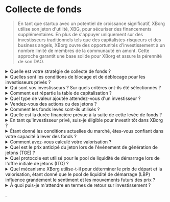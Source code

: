 # Collecte de fonds

> En tant que startup avec un potentiel de croissance significatif, XBorg utilise son jeton d'utilité, XBG, pour sécuriser des financements supplémentaires. En plus de s'appuyer uniquement sur des investisseurs traditionnels tels que des capitalistes-risqueurs et des business angels, XBorg ouvre des opportunités d'investissement à un nombre limité de membres de la communauté en amont. Cette approche garantit une base solide pour XBorg et assure la pérennité de son DAO.

<details>

<summary>Quelle est votre stratégie de collecte de fonds ?</summary>

Notre objectif en matière de levée de capitaux est de faciliter la croissance et de couvrir les dépenses mensuelles de l'équipe. Nous veillons à ne pas lever trop de fonds et privilégions la valeur plutôt que la quantité de capitaux. À l'heure actuelle, XBorg dispose d'une position financière solide, avec une autonomie de trésorerie de 20 mois, et il n'y a donc pas de besoin urgent de lever des fonds supplémentaires.

#### Tour stratégique

* Date : été 2022
* Montant levé : 1 million de dollars
* Valorisation : 25 millions de dollars

#### Tour d'amorçage

* Date : avril-septembre 2023
* Montant : 5 millions de dollars
* Valorisation : 45-55 millions de dollars

Alors que nous nous préparons à lancer notre jeton, notre plan actuel ne prévoit pas de lever des fonds supplémentaires. Cependant, nous restons ouverts à l'ajustement de notre stratégie en fonction de la traction que nous observons avec le protocole et des besoins potentiels en termes de recrutement supplémentaire. En fin de compte, nous déciderons en fonction de ce qui est le mieux pour la croissance à long terme et le succès de XBorg.

</details>

<details>

<summary>Quelles sont les conditions de blocage et de déblocage pour les investisseurs privés ?</summary>

Les investisseurs privés auront 10 % de leurs jetons débloqués lors de l'événement de génération de jetons (TGE), suivis d'une période de blocage de 3 mois. Après la période de blocage, les jetons restants seront acquis progressivement sur une période de 18 mois.

Il est important de rappeler que notre approche peut être modifiée en fonction des exigences spécifiques des plateformes d'échange avec lesquelles nous collaborons. Il n'est pas rare que les plateformes de premier plan aient leur mot à dire sur l'économie des jetons et le calendrier de blocage/déblocage d'un jeton donné, et nous pourrions être amenés à ajuster notre stratégie pour répondre à leurs normes.

</details>

<details>

<summary>Qui sont vos investisseurs ? Sur quels critères ont-ils été sélectionnés ?</summary>

Nous avons été méticuleux dans la sélection de nos investisseurs pour le tour de financement initial, en privilégiant ceux qui apportent plus que du capital financier, mais ajoutent également de la valeur à XBorg de différentes manières significatives. Nos investisseurs proviennent de divers horizons, notamment :

* Aave et Lens Protocol : Les professionnels de ces entreprises apportent une expertise approfondie en matière de technologie blockchain et de cryptomonnaie.
* Yield Guild Games : Expérience dans les économies virtuelles et les jeux basés sur la blockchain.
* ESL/Face it, Faze, G2 : Ils représentent certains des plus grands noms de l'industrie de l'esport, offrant des informations et des réseaux dans le domaine du jeu compétitif.
* Ethereum France, Consensys : Ces contributeurs possèdent une connaissance approfondie d'Ethereum et du développement blockchain.
* French Esports : Apporte une solide compréhension du paysage de l'esport en France.
* Savvy Games : Experts en développement et stratégie de jeux.

</details>

<details>

<summary>Comment est répartie la table de capitalisation ?</summary>

Pour le tour stratégique, nous avons mis en place un plafond de 50 000 dollars par ticket d'investissement afin d'assurer une répartition équitable sur la table de capitalisation.

</details>

<details>

<summary>Quel type de valeur ajoutée attendez-vous d'un investisseur ?</summary>

Un investisseur peut apporter une valeur significative à XBorg en fournissant des conseils stratégiques, un mentorat et un soutien financier au-delà de l'investissement initial. Les investisseurs peuvent offrir des informations sur le paysage concurrentiel, les tendances de l'industrie et les opportunités de croissance potentielles qui peuvent ne pas être immédiatement apparentes pour l'équipe XBorg. Ils peuvent également fournir un accès à leurs réseaux et ressources, y compris des introductions à des partenaires potentiels, des conseillers et des clients. Cela peut aider XBorg à développer sa base d'utilisateurs, à établir des partenariats et à étendre sa portée sur le marché.

Au-delà du soutien financier, les investisseurs peuvent également apporter une crédibilité et une validation à XBorg, ce qui peut être essentiel dans une industrie concurrentielle et en constante évolution. Cela peut aider XBorg à se démarquer de ses pairs, à attirer des investissements supplémentaires et à construire une solide réputation de marque.

Dans l'ensemble, les investisseurs peuvent offrir une richesse de connaissances, d'expertise et de ressources pour aider XBorg à réussir à long terme. Ils peuvent apporter une valeur au-delà du capital et aider XBorg à relever les défis d'une industrie dynamique et en constante évolution.

</details>

<details>

<summary>Vendez-vous des actions ou des jetons ?</summary>

À ce jour, XBorg n'a vendu que des jetons sans offrir de vente d'actions. Actuellement, les seuls actionnaires de l'entreprise sont SwissBorg et le fondateur de XBorg. Cette approche a été délibérément choisie pour garantir une concentration optimale sur l'accumulation de valeur pour l'entreprise sans diluer l'attention ou les ressources en distribuant des actions.

</details>

<details>

<summary>Comment les fonds levés sont-ils utilisés ?</summary>

Nous levons un tour d'amorçage de 5 millions de dollars. Les fonds levés seront répartis comme suit et dépensés sur trois ans.

* Développement technique : 60 % (3 000 000 $) des fonds seront alloués au développement technique et aux coûts d'infrastructure. Cela représente le coût de 10 ingénieurs à temps plein pendant trois ans, avec un salaire moyen du marché de 7 000 $ par mois.
* Marketing : 20 % (1 000 000 $) des fonds seront alloués aux dépenses de marketing, aux campagnes d'influenceurs, aux relations publiques, aux opportunités de parrainage et aux événements.
* Liquidité et inscription sur les plateformes d'échange : 10 % (500 000 $) des fonds seront alloués aux paiements d'inscription sur les plateformes d'échange et à la fourniture de liquidité.
* Frais de fonctionnement : 10 % (500 000 $) des fonds seront alloués aux frais de location de bureaux, aux frais juridiques et aux abonnements logiciels.
* La trésorerie actuelle couvre les coûts RH non techniques.

</details>

<details>

<summary>Quelle est la durée financière prévue à la suite de cette levée de fonds ?</summary>

Les fonds levés lors de ce tour devraient fournir à XBorg une durée financière d'environ trois ans. Cela signifie que nous prévoyons que les ressources obtenues soutiendront nos opérations et nos stratégies de croissance pendant cette période.

</details>

<details>

<summary>En tant qu'investisseur privé, suis-je éligible pour investir tôt dans XBorg ?</summary>

XBorg propose des opportunités d'investissement anticipé principalement aux investisseurs stratégiques ayant une expérience approfondie dans les jeux, l'esport et/ou l'industrie du divertissement. En dehors de la collecte de fonds communautaire, si vous ne répondez pas à ces critères, il se peut que l'investissement anticipé ne soit pas possible. Cependant, une fois que nous atteindrons la phase de levée de fonds publique, elle sera ouverte à tous les investisseurs intéressés, quel que soit leur parcours ou leur expertise.

</details>

<details>

<summary>Étant donné les conditions actuelles du marché, êtes-vous confiant dans votre capacité à lever des fonds ?</summary>

À ce jour, XBorg a suscité un intérêt significatif de la part des capitalistes-risqueurs et des business angels, ce qui a permis de réunir environ 1,5 million de dollars de financement potentiel pour le tour d'amorçage. Notre équipe reconnaît que notre capacité à attirer des investisseurs dépend de notre capacité à démontrer des progrès dans l'exécution de notre feuille de route et à gagner en traction sur le marché. Bien que nous restions déterminés à sécuriser des financements, notre approche privilégie l'attraction d'investisseurs de haute qualité plutôt que l'accumulation d'un investissement important.

</details>

<details>

<summary>Comment avez-vous calculé votre valorisation ?</summary>

Notre valorisation est basée sur des comparables. La liste des projets comparables peut être consultée [ici](https://docs.google.com/spreadsheets/d/11sEz9B5ruauiKs3jPzSYJAc9VVpLu7QKnZHOLvxK_ws/edit?usp=sharing).

À ce stade du développement de notre entreprise, l'utilisation de méthodes de valorisation traditionnelles basées sur les multiples de bénéfices, les flux de trésorerie actualisés, la valeur comptable ou la valeur de liquidation ne fournirait pas une image complète ou précise de la valorisation de XBorg. En tant que startup naissante évoluant dans le domaine hautement dynamique et en constante évolution de GameFi et SocialFi, notre valeur est largement déterminée par des facteurs plus intangibles tels que notre technologie, l'expertise de notre équipe et le potentiel du marché. Par conséquent, notre équipe adopte une approche plus holistique de la valorisation qui intègre diverses mesures et tient compte des caractéristiques uniques de notre industrie et de notre entreprise.

Dans le cadre de notre processus de due diligence, notre équipe a analysé des projets comparables dans les domaines de GameFi et SocialFi, en tenant compte de la valeur de négociation actuelle de jetons similaires et des résultats des derniers tours de financement. Bien que ces facteurs aient joué un rôle dans la détermination de notre stratégie globale, nous reconnaissons également que d'autres variables, telles que la traction actuelle sur le marché, peuvent influencer l'appétit des investisseurs. En fin de compte, nous avons déterminé qu'une valorisation de 45 millions de dollars représentait le meilleur compromis entre l'attraction d'investisseurs de haute qualité et la génération d'un intérêt global suffisant pour l'investissement.

</details>

<details>

<summary>Quel est le prix anticipé du jeton lors de l'événement de génération de jetons (TGE) ?</summary>

La collecte de fonds publique sera facilitée par le biais d'un pool de liquidité Balancer, avec un prix de départ des jetons fixé à 0,5 $. Le pool commencera avec un ratio de pondération de 96:4 et s'équilibrera progressivement pour atteindre un ratio de 50:50 sur une période de 72 heures. Cependant, il est important de noter que ce prix initial et cette structure de pondération peuvent être modifiés, conformément aux conditions et exigences spécifiques des futures plateformes d'échange avec lesquelles XBorg collabore.

</details>

<details>

<summary>Quel protocole est utilisé pour le pool de liquidité de démarrage lors de l'offre initiale de jetons (ITO) ?</summary>

Le pool de liquidité de démarrage lors de notre offre initiale de jetons utilise le protocole Balancer.

</details>

<details>

<summary>Quel mécanisme XBorg utilise-t-il pour déterminer le prix de départ et la valorisation, étant donné que le pool de liquidité de démarrage (LBP) influence grandement le sentiment et les mouvements futurs des prix ?</summary>

Le pool de liquidité de démarrage (LBP) sert de mécanisme clé qui facilite un processus de découverte des prix en douceur pour le jeton. Il permet une évaluation équitable et efficace basée sur le marché, offrant un équilibre naturel et dynamique entre l'offre et la demande. Vous pouvez en savoir plus sur les LBP [ici](https://docs.balancer.fi/concepts/pools/liquidity-bootstrapping.html#mental-model).

</details>

<details>

<summary>À quoi puis-je m'attendre en termes de retour sur investissement ?</summary>

Bien que les jetons XBG devraient être proposés à un prix plus élevé après le tour d'amorçage, il est crucial de comprendre que les investissements comportent intrinsèquement des risques et que nous ne pouvons pas garantir un retour sur investissement positif. Comme tout investissement, la performance des jetons XBG est soumise aux conditions du marché et à d'autres facteurs pouvant influencer leur valeur.

</details>

.